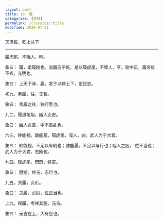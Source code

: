 ```yaml
---
layout: post
title: 10. 履
categories: [易经]
permalink: /classics/:title
modified: 2020-07-31
---
```


天泽履，乾上兑下

---

履虎尾，不咥人，哼。

彖曰： 履，柔履刚也。说而应乎乾，是以履虎尾，不咥人，亨。刚中正，履帝位不疚，光明也。

象曰： 上天下泽，履，君子以辨上下，定民志。

初九，素履，往，无咎。

象曰： 素履之往，独行愿也。

九二，履道坦坦，幽人贞吉。

象曰： 幽人贞吉，中不自乱也。

六三，眇能视，跛能履，履虎尾，咥人，凶。武人为于大君。

象曰： 眇能视，不足以有明也；跛能履，不足以与行也；咥人之凶， 位不当也；武人为于大君，志刚也。

九四，履虎尾，愬愬，终吉。

象曰： 愬愬，终吉，志行也。

九五，夬履，贞厉。

象曰： 夬履，贞厉，位正当也。

上九，视履，考祥其旋，元吉。

象曰： 元吉在上，大有应也。
